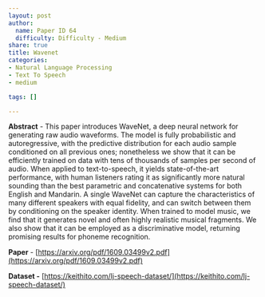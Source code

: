 ```yaml
---
layout: post
author:
  name: Paper ID 64
  difficulty: Difficulty - Medium
share: true
title: Wavenet
categories:
- Natural Language Processing
- Text To Speech
- medium

tags: []

---
```

**Abstract** - This paper introduces WaveNet, a deep neural network for generating raw audio waveforms. The model is fully probabilistic and autoregressive, with the predictive distribution for each audio sample conditioned on all previous ones; nonetheless we show that it can be efficiently trained on data with tens of thousands of samples per second of audio. When applied to text-to-speech, it yields state-of-the-art performance, with human listeners rating it as significantly more natural sounding than the best parametric and concatenative systems for both English and Mandarin. A single WaveNet can capture the characteristics of many different speakers with equal fidelity, and can switch between them by conditioning on the speaker identity. When trained to model music, we find that it generates novel and often highly realistic musical fragments. We also show that it can be employed as a discriminative model, returning promising results for phoneme recognition.

**Paper** - [https://arxiv.org/pdf/1609.03499v2.pdf](https://arxiv.org/pdf/1609.03499v2.pdf)

**Dataset -** [https://keithito.com/lj-speech-dataset/](https://keithito.com/lj-speech-dataset/)
    